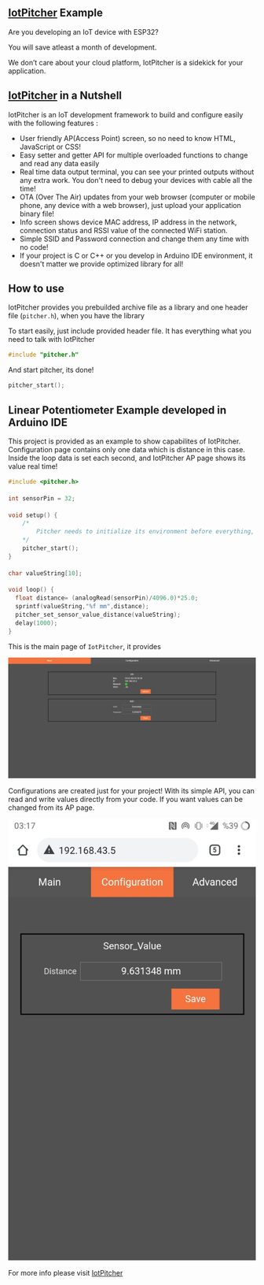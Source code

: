 ## [IotPitcher](https:www.iotpitcher.com) Example

Are you developing an IoT device with ESP32? 

You will save atleast a month of development. 

We don’t care about your cloud platform, IotPitcher is a sidekick for your application.

## [IotPitcher](https:www.iotpitcher.com) in a Nutshell

IotPitcher is an IoT development framework to build and configure easily with the following features :

- User friendly AP(Access Point) screen, so no need to know HTML, JavaScript or CSS!
- Easy setter and getter API for multiple overloaded functions to change and read any data easily
- Real time data output terminal, you can see your printed outputs without any extra work. You don't need to debug your devices with cable all the time!
- OTA (Over The Air) updates from your web browser (computer or mobile phone, any device with a web browser), just upload your application binary file!
- Info screen shows device MAC address, IP address in the network, connection status and RSSI value of the connected WiFi station. 
- Simple SSID and Password connection and change them any time with no code!
- If your project is C or C++ or you develop in Arduino IDE environment, it doesn't matter we provide optimized library for all!



## How to use

IotPitcher provides you prebuilded archive file as a library and one header file (`pitcher.h`), when you have the library 



To start easily, just include provided header file. It has everything what you need to talk with IotPitcher

```c++
#include "pitcher.h"
```

And start pitcher, its done!

```c++
pitcher_start();
```





## Linear Potentiometer Example developed in Arduino IDE

This project is provided as an example to show capabilites of IotPitcher. Configuration page contains only one data which is distance in this case.  Inside the loop data is set each second, and IotPitcher AP page shows its value real time!

```c++
#include <pitcher.h>

int sensorPin = 32;

void setup() {
    /*
        Pitcher needs to initialize its environment before everything, so this must be called before the program
    */
    pitcher_start();
}

char valueString[10];

void loop() {
  float distance= (analogRead(sensorPin)/4096.0)*25.0;
  sprintf(valueString,"%f mm",distance);
  pitcher_set_sensor_value_distance(valueString);
  delay(1000);
}
```



This is the main page of `IotPitcher`, it provides 

![](docs/main_page.jpeg)



Configurations are created just for your project! With its simple API, you can read and write values directly from your code. If you want values can be changed from its AP page. 

![](docs/config_page.jpeg)



For more info please visit [IotPitcher](https://iotpitcher.com/)

